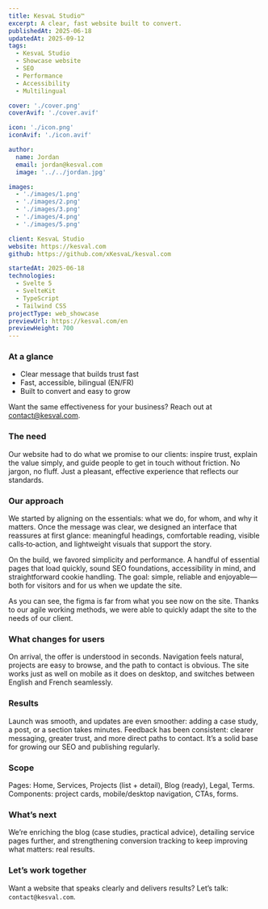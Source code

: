 ```yaml
---
title: KesvaL Studio™
excerpt: A clear, fast website built to convert.
publishedAt: 2025-06-18
updatedAt: 2025-09-12
tags:
  - KesvaL Studio
  - Showcase website
  - SEO
  - Performance
  - Accessibility
  - Multilingual

cover: './cover.png'
coverAvif: './cover.avif'

icon: './icon.png'
iconAvif: './icon.avif'

author:
  name: Jordan
  email: jordan@kesval.com
  image: '../../jordan.jpg'

images:
  - './images/1.png'
  - './images/2.png'
  - './images/3.png'
  - './images/4.png'
  - './images/5.png'

client: KesvaL Studio
website: https://kesval.com
github: https://github.com/xKesvaL/kesval.com

startedAt: 2025-06-18
technologies:
  - Svelte 5
  - SvelteKit
  - TypeScript
  - Tailwind CSS
projectType: web_showcase
previewUrl: https://kesval.com/en
previewHeight: 700
---
```


### At a glance

- Clear message that builds trust fast
- Fast, accessible, bilingual (EN/FR)
- Built to convert and easy to grow

Want the same effectiveness for your business? Reach out at [contact@kesval.com](mailto:contact@kesval.com).

### The need

Our website had to do what we promise to our clients: inspire trust, explain the value simply, and guide people to get in touch without friction. No jargon, no fluff. Just a pleasant, effective experience that reflects our standards.

### Our approach

We started by aligning on the essentials: what we do, for whom, and why it matters. Once the message was clear, we designed an interface that reassures at first glance: meaningful headings, comfortable reading, visible calls‑to‑action, and lightweight visuals that support the story.

On the build, we favored simplicity and performance. A handful of essential pages that load quickly, sound SEO foundations, accessibility in mind, and straightforward cookie handling. The goal: simple, reliable and enjoyable—both for visitors and for us when we update the site.

As you can see, the figma is far from what you see now on the site. Thanks to our agile working methods, we were able to quickly adapt the site to the needs of our client.

### What changes for users

On arrival, the offer is understood in seconds. Navigation feels natural, projects are easy to browse, and the path to contact is obvious. The site works just as well on mobile as it does on desktop, and switches between English and French seamlessly.

### Results

Launch was smooth, and updates are even smoother: adding a case study, a post, or a section takes minutes. Feedback has been consistent: clearer messaging, greater trust, and more direct paths to contact. It’s a solid base for growing our SEO and publishing regularly.

### Scope

Pages: Home, Services, Projects (list + detail), Blog (ready), Legal, Terms. Components: project cards, mobile/desktop navigation, CTAs, forms.

### What’s next

We’re enriching the blog (case studies, practical advice), detailing service pages further, and strengthening conversion tracking to keep improving what matters: real results.

### Let’s work together

Want a website that speaks clearly and delivers results? Let’s talk: `contact@kesval.com`.
